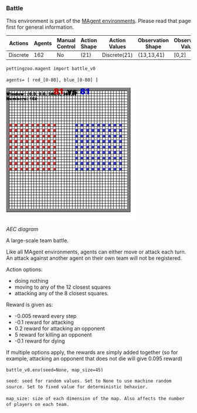 
### Battle

This environment is part of the [MAgent environments](../magent.md). Please read that page first for general information.

| Actions  | Agents | Manual Control | Action Shape    | Action Values           | Observation Shape        | Observation Values |
|----------|--------|----------------|-----------------|-------------------------|--------------------------|--------------------|
| Discrete | 162    | No             | (21)         | Discrete(21)     | (13,13,41)             | [0,2]              |

`pettingzoo.magent import battle_v0`

`agents= [ red_[0-80], blue_[0-80] ]`

![](magent_battle.gif)

*AEC diagram*

A large-scale team battle.

Like all MAgent environments, agents can either move or attack each turn. An attack against another agent on their own team will not be registered.

Action options:

* doing nothing
* moving to any of the 12 closest squares
* attacking any of the 8 closest squares.

Reward is given as:

* -0.005 reward every step
* -0.1 reward for attacking
* 0.2 reward for attacking an opponent
* 5 reward for killing an opponent
* -0.1 reward for dying

If multiple options apply, the rewards are simply added together (so for example, attacking an opponent that does not die will give 0.095 reward)

```
battle_v0.env(seed=None, map_size=45)
```

```
seed: seed for random values. Set to None to use machine random source. Set to fixed value for deterministic behavior.

map_size: size of each dimension of the map. Also affects the number of players on each team.
```
